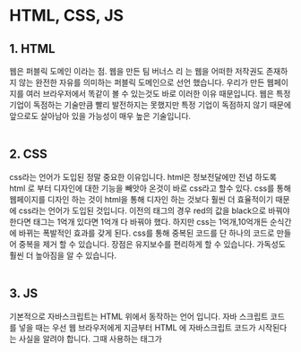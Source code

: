 # HTML, CSS, JS

## 1.  HTML 
  웹은 퍼블릭 도메인 이라는 점.
  웹을 만든 팀 버너스 리 는 웹을 어떠한 저작권도 존재하지 않는 완전한 자유를 의미하는 퍼블릭 도메인으로 선언 했습니다.
  우리가 만든 웹페이지를 여러 브라우저에서 똑같이 볼 수 있는것도 바로 이러한 이유 때문입니다. 
  웹은 특정 기업이 독점하는 기술만큼 빨리 발전하지는 못했지만 특정 기업이 독점하지 않기 때문에 앞으로도 살아남아 있을 가능성이 매우 높은 기술입니다. <br><br>
  
## 2.  CSS
  css라는 언어가 도입된 정말 중요한 이유입니다. html은 정보전달에만 전념 하도록 html 로 부터 디자인에 대한 기능을 빼앗아 온것이 바로 css라고 할수 있다. 
  css를 통해 웹페이지를 디자인 하는 것이 html을 통해 디자인 하는 것보다 훨씬 더 효율적이기 때문에 css라는 언어가 도입된 것입니다.
  이전의 <font> 태그의 경우 red의 값을 black으로 바꿔야 한다면 <font>태그는 1억개 있다면 1억개 다 바꿔야 했다.
  하지만 css는 1억개,10억개든 순식간에 바뀌는 폭발적인 효과를 갖게 된다.
  css를 통해 중복된 코드를 단 하나의 코드로 만들어 중복을 제거 할 수 있습니다. 
  장점은 유지보수를 편리하게 할 수 있습니다. 가독성도 훨씬 더 높아짐을 알 수 있습니다. <br><br>
## 3.  JS 
  기본적으로 자바스크립트는 HTML 위에서 동작하는 언어 입니다.
  자바 스크립트 코드를 넣을 때는 우선 웹 브라우저에게 지금부터 HTML 에 자바스크립트 코드가 시작된다는 사실을 알려야 합니다.
  그때 사용하는 태그가 <script>라는 태그 입니다.
  즉, 자바스크립트 코드를 웹 브라우저에게 알려주기 위해 <script> 태그를 쓴다는 것만 기억하기 
